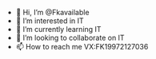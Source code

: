 - 👋 Hi, I’m @Fkavailable
- 👀 I’m interested in IT
- 🌱 I’m currently learning IT
- 💞️ I’m looking to collaborate on IT
- 📫 How to reach me VX:FK19972127036

<!---
Fkavailable/Fkavailable is a ✨ special ✨ repository because its `README.md` (this file) appears on your GitHub profile.
You can click the Preview link to take a look at your changes.
--->
